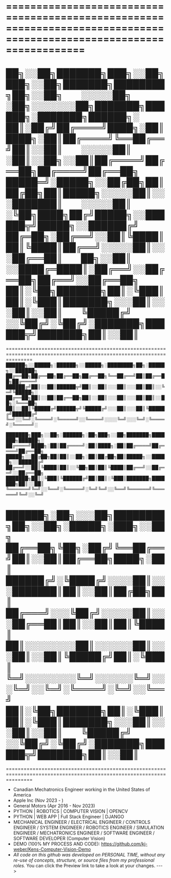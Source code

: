 =====================================================================================================================
=====================================================================================================================
██╗░░██╗███████╗███╗░░██╗███╗░░██╗███████╗████████╗██╗░░██╗  ░░░░░██╗  ░██╗░░░░░░░██╗███████╗██████╗░███████╗██████╗░
██║░██╔╝██╔════╝████╗░██║████╗░██║██╔════╝╚══██╔══╝██║░░██║  ░░░░░██║  ░██║░░██╗░░██║██╔════╝██╔══██╗██╔════╝██╔══██╗
█████═╝░█████╗░░██╔██╗██║██╔██╗██║█████╗░░░░░██║░░░███████║  ░░░░░██║  ░╚██╗████╗██╔╝█████╗░░██████╦╝█████╗░░██████╔╝
██╔═██╗░██╔══╝░░██║╚████║██║╚████║██╔══╝░░░░░██║░░░██╔══██║  ██╗░░██║  ░░████╔═████║░██╔══╝░░██╔══██╗██╔══╝░░██╔══██╗
██║░╚██╗███████╗██║░╚███║██║░╚███║███████╗░░░██║░░░██║░░██║  ╚█████╔╝  ░░╚██╔╝░╚██╔╝░███████╗██████╦╝███████╗██║░░██║
=====================================================================================================================
=====================================================================================================================
██████╗░░█████╗░██████╗░░█████╗░████████╗██╗░█████╗░░██████╗
██╔══██╗██╔══██╗██╔══██╗██╔══██╗╚══██╔══╝██║██╔══██╗██╔════╝
██████╔╝██║░░██║██████╦╝██║░░██║░░░██║░░░██║██║░░╚═╝╚█████╗░
██╔══██╗██║░░██║██╔══██╗██║░░██║░░░██║░░░██║██║░░██╗░╚═══██╗
██║░░██║╚█████╔╝██████╦╝╚█████╔╝░░░██║░░░██║╚█████╔╝██████╔╝
╚═╝░░╚═╝░╚════╝░╚═════╝░░╚════╝░░░░╚═╝░░░╚═╝░╚════╝░╚═════╝░

███████╗███╗░░██╗░██████╗░██╗███╗░░██╗███████╗███████╗██████╗░  
██╔════╝████╗░██║██╔════╝░██║████╗░██║██╔════╝██╔════╝██╔══██╗  
█████╗░░██╔██╗██║██║░░██╗░██║██╔██╗██║█████╗░░█████╗░░██████╔╝  
██╔══╝░░██║╚████║██║░░╚██╗██║██║╚████║██╔══╝░░██╔══╝░░██╔══██╗  
███████╗██║░╚███║╚██████╔╝██║██║░╚███║███████╗███████╗██║░░██║  
╚══════╝╚═╝░░╚══╝░╚═════╝░╚═╝╚═╝░░╚══╝╚══════╝╚══════╝╚═╝░░╚═╝  

██████╗░██╗░░░██╗████████╗██╗░░██╗░█████╗░███╗░░██╗
██╔══██╗╚██╗░██╔╝╚══██╔══╝██║░░██║██╔══██╗████╗░██║
██████╔╝░╚████╔╝░░░░██║░░░███████║██║░░██║██╔██╗██║
██╔═══╝░░░╚██╔╝░░░░░██║░░░██╔══██║██║░░██║██║╚████║
██║░░░░░░░░██║░░░░░░██║░░░██║░░██║╚█████╔╝██║░╚███║
╚═╝░░░░░░░░╚═╝░░░░░░╚═╝░░░╚═╝░░╚═╝░╚════╝░╚═╝░░╚══╝
██║░╚██╗███████╗██║░╚███║██║░╚███║███████╗░░░██║░░░██║░░██║  ╚█████╔╝  ░░╚██╔╝░╚██╔╝░███████╗██████╦╝███████╗██║░░██║
=====================================================================================================================
=====================================================================================================================
- Canadian Mechatronics Engineer working in the United States of America
- Apple Inc (Nov 2023 -    )
- General Motors (Apr 2016 - Nov 2023)
- PYTHON | ROBOTICS  |  COMPUTER VISION  |  OPENCV 
- PYTHON | WEB APP   |  Full Stack Engineer | DJANGO
- MECHANICAL ENGINEER / ELECTRICAL ENGINEER / CONTROLS ENGINEER / SYSTEM ENGINEER / ROBOTICS ENGINEER / SIMULATION ENGINEER / MECHATRONICS ENGINEER / SOFTWARE ENGINEER / SOFTWARE DEVELOPER (Computer Vision)
- DEMO (100% MY PROCESS AND CODE): https://github.com/kj-weber/Kens-Computer-Vision-Demo
- *All code on this github was developed on PERSONAL TIME, without any re-use of concepts, structure, or source files from my professional roles.*
You can click the Preview link to take a look at your changes.
--->
